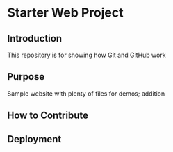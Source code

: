 # Starter Web Project

## Introduction
This repository is for showing how Git and GitHub work

## Purpose

Sample website with plenty of files for demos; addition

## How to Contribute

## Deployment